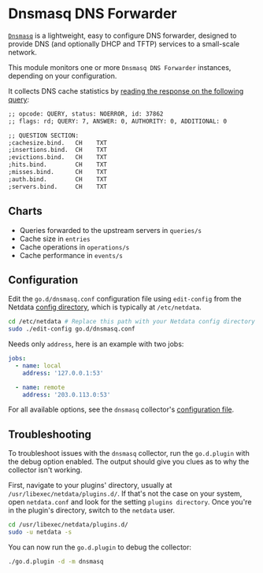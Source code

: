 <!--
title: "Dnsmasq DNS Forwarder"
description: "Monitor the health and performance of Dnsmasq DNS forwarders with zero configuration, per-second metric granularity, and interactive visualizations."
custom_edit_url: https://github.com/netdata/go.d.plugin/edit/master/modules/dnsmasq/README.md
sidebar_label: "Dnsmasq DNS Forwarder"
-->

# Dnsmasq DNS Forwarder

[`Dnsmasq`](http://www.thekelleys.org.uk/dnsmasq/doc.html) is a lightweight, easy to configure DNS forwarder, designed
to provide DNS (and optionally DHCP and TFTP) services to a small-scale network.

This module monitors one or more `Dnsmasq DNS Forwarder` instances, depending on your configuration.

It collects DNS cache statistics
by [reading the response on the following query](https://manpages.debian.org/stretch/dnsmasq-base/dnsmasq.8.en.html#NOTES):

```cmd
;; opcode: QUERY, status: NOERROR, id: 37862
;; flags: rd; QUERY: 7, ANSWER: 0, AUTHORITY: 0, ADDITIONAL: 0

;; QUESTION SECTION:
;cachesize.bind.   CH	 TXT
;insertions.bind.  CH	 TXT
;evictions.bind.   CH	 TXT
;hits.bind.        CH	 TXT
;misses.bind.      CH	 TXT
;auth.bind.        CH	 TXT
;servers.bind.     CH	 TXT
```

## Charts

- Queries forwarded to the upstream servers in `queries/s`
- Cache size in `entries`
- Cache operations in `operations/s`
- Cache performance in `events/s`

## Configuration

Edit the `go.d/dnsmasq.conf` configuration file using `edit-config` from the
Netdata [config directory](https://learn.netdata.cloud/docs/configure/nodes), which is typically at `/etc/netdata`.

```bash
cd /etc/netdata # Replace this path with your Netdata config directory
sudo ./edit-config go.d/dnsmasq.conf
```

Needs only `address`, here is an example with two jobs:

```yaml
jobs:
  - name: local
    address: '127.0.0.1:53'

  - name: remote
    address: '203.0.113.0:53'
```

For all available options, see the `dnsmasq`
collector's [configuration file](https://github.com/netdata/go.d.plugin/blob/master/config/go.d/dnsmasq.conf).

## Troubleshooting

To troubleshoot issues with the `dnsmasq` collector, run the `go.d.plugin` with the debug option enabled. The output
should give you clues as to why the collector isn't working.

First, navigate to your plugins' directory, usually at `/usr/libexec/netdata/plugins.d/`. If that's not the case on your
system, open `netdata.conf` and look for the setting `plugins directory`. Once you're in the plugin's directory, switch
to the `netdata` user.

```bash
cd /usr/libexec/netdata/plugins.d/
sudo -u netdata -s
```

You can now run the `go.d.plugin` to debug the collector:

```bash
./go.d.plugin -d -m dnsmasq
```
